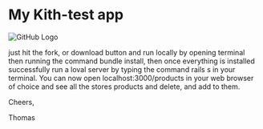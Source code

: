 # My Kith-test app
![GitHub Logo](/images/kith-test.png)

just hit the fork, or download button and run locally by opening terminal then running the command bundle install, then once everything is installed successfully run a loval server by typing the command rails s in your terminal. You
can now open localhost:3000/products in your web browser of choice and see all the stores products and delete, and add to them. 

Cheers,

Thomas
